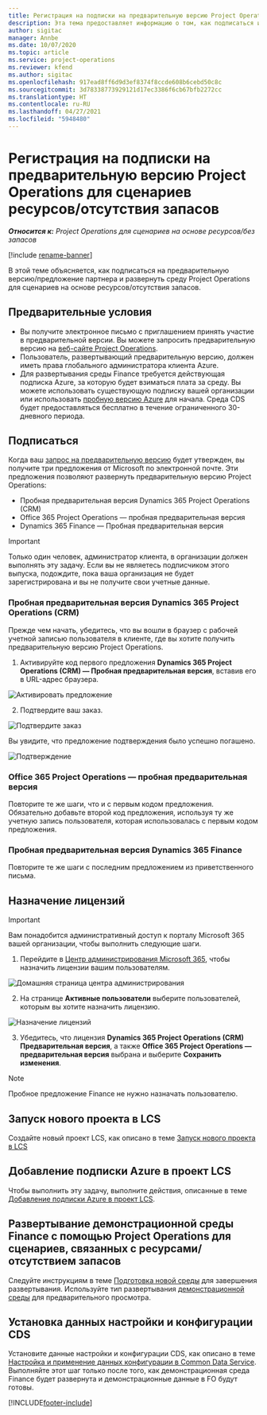 ```yaml
---
title: Регистрация на подписки на предварительную версию Project Operations для сценариев ресурсов/отсутствия запасов
description: Эта тема предоставляет информацию о том, как подписаться и развернуть roject Operations для сценариев на основе ресурсов/отсутствия запасов.
author: sigitac
manager: Annbe
ms.date: 10/07/2020
ms.topic: article
ms.service: project-operations
ms.reviewer: kfend
ms.author: sigitac
ms.openlocfilehash: 917ead8ff6d9d3ef8374f8ccde608b6cebd50c8c
ms.sourcegitcommit: 3d78338773929121d17ec3386f6cb67bfb2272cc
ms.translationtype: HT
ms.contentlocale: ru-RU
ms.lasthandoff: 04/27/2021
ms.locfileid: "5948480"
---
```

# <a name="sign-up-for-project-operations-preview-subscriptions-for-resource-non-stocked-scenarios"></a>Регистрация на подписки на предварительную версию Project Operations для сценариев ресурсов/отсутствия запасов

_**Относится к:** Project Operations для сценариев на основе ресурсов/без запасов_

[!include [rename-banner](~/includes/cc-data-platform-banner.md)]

В этой теме объясняется, как подписаться на предварительную версию/предложение партнера и развернуть среду Project Operations для сценариев на основе ресурсов/отсутствия запасов.

## <a name="prerequisites"></a>Предварительные условия

- Вы получите электронное письмо с приглашением принять участие в предварительной версии. Вы можете запросить предварительную версию на [веб-сайте Project Operations](https://dynamics.microsoft.com/en-us/project-operations/overview/).
- Пользователь, развертывающий предварительную версию, должен иметь права глобального администратора клиента Azure.
- Для развертывания среды Finance требуется действующая подписка Azure, за которую будет взиматься плата за среду. Вы можете использовать существующую подписку вашей организации или использовать [пробную версию Azure](https://azure.microsoft.com/en-us/free/) для начала. Среда CDS будет предоставляться бесплатно в течение ограниченного 30-дневного периода.

## <a name="subscribe"></a>Подписаться

Когда ваш [запрос на предварительную версию](https://forms.office.com/FormsPro/Pages/ResponsePage.aspx?id=v4j5cvGGr0GRqy180BHbR56j8lZs0FdAvwT75_WNFyxUMkRDV1NYQU5TNjE2VjhKOVBUNVg2R0s1NC4u) будет утвержден, вы получите три предложения от Microsoft по электронной почте. Эти предложения позволяют развернуть предварительную версию Project Operations:

- Пробная предварительная версия Dynamics 365 Project Operations (CRM)
- Office 365 Project Operations — пробная предварительная версия
- Dynamics 365 Finance — Пробная предварительная версия

> [!IMPORTANT]
> Только один человек, администратор клиента, в организации должен выполнять эту задачу. Если вы не являетесь подписчиком этого выпуска, подождите, пока ваша организация не будет зарегистрирована и вы не получите свои учетные данные.

### <a name="dynamics-365-project-operations-crm---preview-trial"></a>Пробная предварительная версия Dynamics 365 Project Operations (CRM) 

Прежде чем начать, убедитесь, что вы вошли в браузер с рабочей учетной записью пользователя в клиенте, где вы хотите получить предварительную версию Project Operations.

1. Активируйте код первого предложения **Dynamics 365 Project Operations (CRM) — Пробная предварительная версия**, вставив его в URL-адрес браузера.

![Активировать предложение](./media/16RedeemFirstOfferNew.png)

2. Подтвердите ваш заказ.

![Подтвердите заказ](./media/17ConfirmOrderNew.png)

Вы увидите, что предложение подтверждения было успешно погашено.

![Подтверждение](./media/18OrderConfirmationNew.png)

### <a name="office-365-project-operations---preview-trial"></a>Office 365 Project Operations — пробная предварительная версия

Повторите те же шаги, что и с первым кодом предложения. Обязательно добавьте второй код предложения, используя ту же учетную запись пользователя, которая использовалась с первым кодом предложения.

### <a name="dynamics-365-finance-preview-trial"></a>Пробная предварительная версия Dynamics 365 Finance

Повторите те же шаги с последним предложением из приветственного письма.

## <a name="assign-licenses"></a>Назначение лицензий

> [!IMPORTANT]
> Вам понадобится административный доступ к порталу Microsoft 365 вашей организации, чтобы выполнить следующие шаги.

1. Перейдите в [Центр администрирования Microsoft 365](https://portal.office.com/), чтобы назначить лицензии вашим пользователям.

![Домашняя страница центра администрирования](./media/14AdminPortal.png)

2. На странице **Активные пользователи** выберите пользователей, которым вы хотите назначить лицензию.

![Назначение лицензий](./media/15AssignLicenses.png)

3. Убедитесь, что лицензия **Dynamics 365 Project Operations (CRM) Предварительная версия**, а также **Office 365 Project Operations — предварительная версия** выбрана и выберите **Сохранить изменения**.

> [!NOTE]
> Пробное предложение Finance не нужно назначать пользователю.

## <a name="start-a-new-project-in-lcs"></a>Запуск нового проекта в LCS

Создайте новый проект LCS, как описано в теме [Запуск нового проекта в LCS](create-lcs-project.md)

## <a name="add-an-azure-subscription-to-an-lcs-project"></a>Добавление подписки Azure в проект LCS

Чтобы выполнить эту задачу, выполните действия, описанные в теме [Добавление подписки Azure в проект LCS](resource-add-azure-subscription-lcs-project.md).

## <a name="deploy-finance-demo-environment-with-project-operations-for-resourcenon-stocked-scenarios"></a>Развертывание демонстрационной среды Finance с помощью Project Operations для сценариев, связанных с ресурсами/отсутствием запасов

Следуйте инструкциям в теме [Подготовка новой среды](resource-provision-new-environment.md) для завершения развертывания. Используйте тип развертывания [демонстрационной среды](/dynamics365/fin-ops-core/dev-itpro/deployment/deploy-demo-environment) для предварительного просмотра. 

## <a name="install-cds-setup-and-configuration-data"></a>Установка данных настройки и конфигурации CDS

Установите данные настройки и конфигурации CDS, как описано в теме [Настройка и применение данных конфигурации в Common Data Service](resource-apply-pro-setup-config-data.md).
Выполняйте этот шаг только после того, как демонстрационная среда Finance будет развернута и демонстрационные данные в FO будут готовы.


[!INCLUDE[footer-include](../includes/footer-banner.md)]